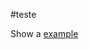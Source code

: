 #teste


Show a [example](http://rawgit.com/wallacemaxters/angular-wm-socket-channel/937c6849/index.html)